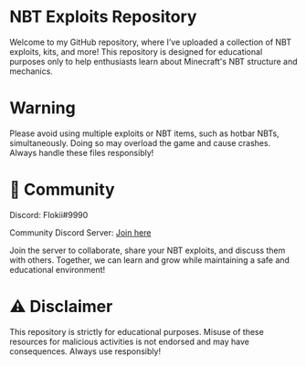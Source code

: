 # NBT Exploits Repository

Welcome to my GitHub repository, where I’ve uploaded a collection of NBT exploits, kits, and more! This repository is designed for educational purposes only to help enthusiasts learn about Minecraft's NBT structure and mechanics.
# Warning


Please avoid using multiple exploits or NBT items, such as hotbar NBTs, simultaneously. Doing so may overload the game and cause crashes. Always handle these files responsibly!
# 💬 Community


Discord: Flokii#9990

Community Discord Server: [Join here](https://discord.gg/xmHU9ccHCH)

Join the server to collaborate, share your NBT exploits, and discuss them with others. Together, we can learn and grow while maintaining a safe and educational environment!


# ⚠️ Disclaimer


This repository is strictly for educational purposes. Misuse of these resources for malicious activities is not endorsed and may have consequences. Always use responsibly!
